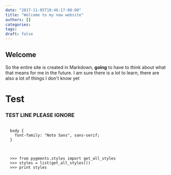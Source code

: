 ```yaml
---
date: "2017-11-05T18:46:17-08:00"
title: "Welcome to my new website"
authors: []
categories:
tags:
draft: false
---
```

## Welcome

So the entire site is created in Markdown, __going__ to have to think about what that means for me in the future. I am sure there is a lot to learn, there are also a lot of things I don't know yet
# Test
### TEST LINE PLEASE IGNORE

<pre>
  <code class="language-css">
  body {
    font-family: "Noto Sans", sans-serif;
  }
  </code>
</pre>

<pre>
  <code class="language-python">
  >>> from pygments.styles import get_all_styles
  >>> styles = list(get_all_styles())
  >>> print styles
  </code>
</pre>
